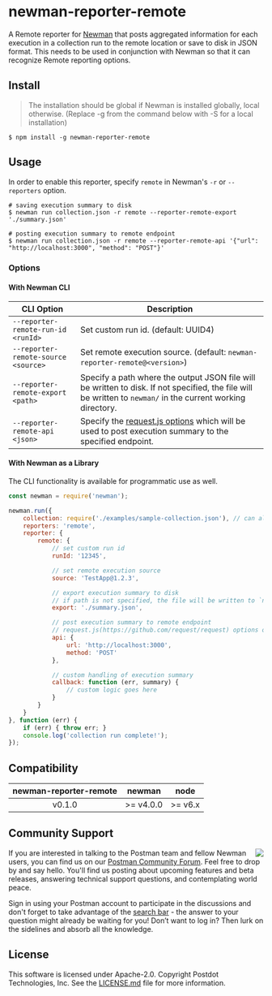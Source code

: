 # newman-reporter-remote
A Remote reporter for [Newman](https://github.com/postmanlabs/newman) that posts aggregated information for each execution
in a collection run to the remote location or save to disk in JSON format.
This needs to be used in conjunction with Newman so that it can recognize Remote reporting options.

## Install
> The installation should be global if Newman is installed globally, local otherwise. (Replace -g from the command below with -S for a local installation)

```console
$ npm install -g newman-reporter-remote
```

## Usage
In order to enable this reporter, specify `remote` in Newman's `-r` or `--reporters` option.

```console
# saving execution summary to disk
$ newman run collection.json -r remote --reporter-remote-export './summary.json'

# posting execution summary to remote endpoint
$ newman run collection.json -r remote --reporter-remote-api '{"url": "http://localhost:3000", "method": "POST"}'
```

### Options

#### With Newman CLI

| CLI Option  | Description       |
|-------------|-------------------|
| `--reporter-remote-run-id <runId>` | Set custom run id. (default: UUID4) |
| `--reporter-remote-source <source>` | Set remote execution source. (default: `newman-reporter-remote@<version>`) |
| `--reporter-remote-export <path>` | Specify a path where the output JSON file will be written to disk. If not specified, the file will be written to `newman/` in the current working directory. |
| `--reporter-remote-api <json>` | Specify the [request.js options](https://github.com/request/request/#requestoptions-callback) which will be used to post execution summary to the specified endpoint. |

#### With Newman as a Library
The CLI functionality is available for programmatic use as well.

```javascript
const newman = require('newman');

newman.run({
    collection: require('./examples/sample-collection.json'), // can also provide a URL or path to a local JSON file.
    reporters: 'remote',
    reporter: {
        remote: {
            // set custom run id
            runId: '12345',

            // set remote execution source
            source: 'TestApp@1.2.3',

            // export execution summary to disk
            // if path is not specified, the file will be written to `newman/` in the current working directory.
            export: './summary.json',

            // post execution summary to remote endpoint
            // request.js(https://github.com/request/request) options object
            api: {
                url: 'http://localhost:3000',
                method: 'POST'
            },

            // custom handling of execution summary
            callback: function (err, summary) {
                // custom logic goes here
            }
        }
    }
}, function (err) {
	if (err) { throw err; }
    console.log('collection run complete!');
});
```

## Compatibility

| **newman-reporter-remote** | **newman** | **node** |
|:--------------------------:|:----------:|:--------:|
|           v0.1.0           | >= v4.0.0  | >= v6.x  |

## Community Support

<img src="https://avatars1.githubusercontent.com/u/3220138?v=3&s=120" align="right" />
If you are interested in talking to the Postman team and fellow Newman users, you can find us on our <a href="https://community.getpostman.com">Postman Community Forum</a>. Feel free to drop by and say hello. You'll find us posting about upcoming features and beta releases, answering technical support questions, and contemplating world peace.

Sign in using your Postman account to participate in the discussions and don't forget to take advantage of the <a href="https://community.getpostman.com/search?q=newman">search bar</a> - the answer to your question might already be waiting for you! Don’t want to log in? Then lurk on the sidelines and absorb all the knowledge.

## License
This software is licensed under Apache-2.0. Copyright Postdot Technologies, Inc. See the [LICENSE.md](LICENSE.md) file for more information.
